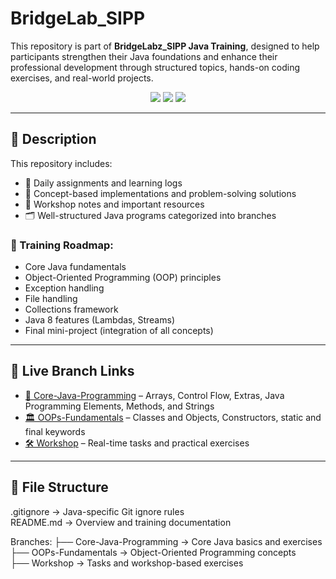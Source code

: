 # BridgeLab_SIPP

This repository is part of **BridgeLabz_SIPP Java Training**, designed to help participants strengthen their Java foundations and enhance their professional development through structured topics, hands-on coding exercises, and real-world projects.

<p align="center">
  <img src="https://img.shields.io/badge/Java-17-blue.svg" />
  <img src="https://img.shields.io/badge/Platform-Windows%20%7C%20Linux-informational" />
  <img src="https://img.shields.io/github/last-commit/ayush-gupta456/BridgeLab_SIPP_trainig" />
</p>

---

## 📘 Description

This repository includes:

- 📅 Daily assignments and learning logs  
- 🧠 Concept-based implementations and problem-solving solutions  
- 📒 Workshop notes and important resources  
- 🗂 Well-structured Java programs categorized into branches

### 📌 Training Roadmap:

- Core Java fundamentals  
- Object-Oriented Programming (OOP) principles  
- Exception handling  
- File handling  
- Collections framework  
- Java 8 features (Lambdas, Streams)  
- Final mini-project (integration of all concepts)

---

## 🔗 Live Branch Links

- [🌱 Core-Java-Programming](https://github.com/avaman7860gla/BridgeLab_SIPP/tree/Core-Java-Programming) – Arrays, Control Flow, Extras, Java Programming Elements, Methods, and Strings  
- [🏛 OOPs-Fundamentals](https://github.com/avaman7860gla/BridgeLab_SIPP/tree/OOPs-Fundamentals) – Classes and Objects, Constructors, static and final keywords  
- [🛠 Workshop](https://github.com/avaman7860gla/BridgeLab_SIPP/tree/Workshop) – Real-time tasks and practical exercises

---

## 📂 File Structure

.gitignore         → Java-specific Git ignore rules  
README.md          → Overview and training documentation  

Branches:
  ├── Core-Java-Programming     → Core Java basics and exercises        
  ├── OOPs-Fundamentals         → Object-Oriented Programming concepts  
  ├── Workshop                  → Tasks and workshop-based exercises  
